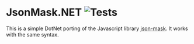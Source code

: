 # JsonMask.NET ![Tests](https://github.com/sidec15/JsonMask.NET/blob/master/.github/workflows/test.yaml/badge.svg)
This is a simple DotNet porting of the Javascript library [json-mask](https://github.com/nemtsov/json-mask). It works with the same syntax.